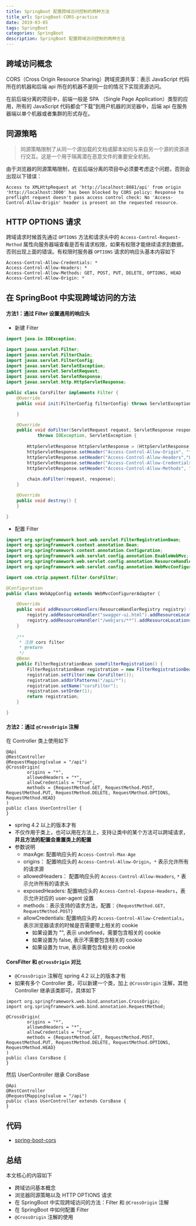 ```yaml
---
title: SpringBoot 配置跨域访问控制的两种方法
title_url: SpringBoot-CORS-practice
date: 2019-03-05
tags: SpringBoot
categories: SpringBoot
description: SpringBoot 配置跨域访问控制的两种方法
---
```


## 跨域访问概念

CORS（Cross Origin Resource Sharing）跨域资源共享：表示 JavaScript 代码所在的机器和后端 api 所在的机器不是同一台的情况下实现资源访问。

在前后端分离的项目中，前端一般是 SPA （Single Page Application）类型的应用，所有的 JavaScript 代码都会“下载”到用户机器的浏览器中，后端 api 在服务器端以单个机器或者集群的形式存在。

## 同源策略

>同源策略限制了从同一个源加载的文档或脚本如何与来自另一个源的资源进行交互。这是一个用于隔离潜在恶意文件的重要安全机制。

由于浏览器的同源策略限制，在前后端分离的项目中必须要考虑这个问题，否则会出现以下错误：

```
Access to XMLHttpRequest at 'http://localhost:8081/api' from origin 'http://localhost:3000' has been blocked by CORS policy: Response to preflight request doesn't pass access control check: No 'Access-Control-Allow-Origin' header is present on the requested resource.
```

## HTTP OPTIONS 请求

跨域请求时候首先通过 `OPTIONS` 方法和请求头中的 `Access-Control-Request-Method` 属性向服务器端查看是否有请求权限，如果有权限才能继续请求到数据，否则出现上面的错误。有权限时服务器 `OPTIONS` 请求的响应头基本内容如下

```
Access-Control-Allow-Credentials: *
Access-Control-Allow-Headers: *
Access-Control-Allow-Methods: GET, POST, PUT, DELETE, OPTIONS, HEAD
Access-Control-Allow-Origin: *
```

## 在 SpringBoot 中实现跨域访问的方法

#### 方法1：通过 Filter 设置通用的响应头

- 新建 Filter

```java
import java.io.IOException;

import javax.servlet.Filter;
import javax.servlet.FilterChain;
import javax.servlet.FilterConfig;
import javax.servlet.ServletException;
import javax.servlet.ServletRequest;
import javax.servlet.ServletResponse;
import javax.servlet.http.HttpServletResponse;

public class CorsFilter implements Filter {
	@Override
	public void init(FilterConfig filterConfig) throws ServletException {

	}

	@Override
	public void doFilter(ServletRequest request, ServletResponse response, FilterChain chain)
			throws IOException, ServletException {
		
		HttpServletResponse httpServletResponse = (HttpServletResponse) response;
		httpServletResponse.setHeader("Access-Control-Allow-Origin", "*");
		httpServletResponse.setHeader("Access-Control-Allow-Headers","User-Agent,Origin,Cache-Control,Content-type,Date,Server,withCredentials,AccessToken,username,offlineticket,Authorization");
		httpServletResponse.setHeader("Access-Control-Allow-Credentials", "true");
		httpServletResponse.setHeader("Access-Control-Allow-Methods", "GET, POST, PUT, DELETE, OPTIONS, HEAD");
		
		chain.doFilter(request, response);
	}

	@Override
	public void destroy() {
	}

}
```

- 配置 Filter

```java
import org.springframework.boot.web.servlet.FilterRegistrationBean;
import org.springframework.context.annotation.Bean;
import org.springframework.context.annotation.Configuration;
import org.springframework.web.servlet.config.annotation.EnableWebMvc;
import org.springframework.web.servlet.config.annotation.ResourceHandlerRegistry;
import org.springframework.web.servlet.config.annotation.WebMvcConfigurerAdapter;

import com.ctrip.payment.filter.CorsFilter;

@Configuration
public class WebAppConfig extends WebMvcConfigurerAdapter {

	@Override
	public void addResourceHandlers(ResourceHandlerRegistry registry) {
		registry.addResourceHandler("swagger-ui.html").addResourceLocations("classpath:/META-INF/resources/");
		registry.addResourceHandler("/webjars/**").addResourceLocations("classpath:/META-INF/resources/webjars/");
	}
	
	/**
	 * 注册 cors filter
	 * @return
	 */
	@Bean
	public FilterRegistrationBean someFilterRegistration() {
	    FilterRegistrationBean registration = new FilterRegistrationBean();
	    registration.setFilter(new CorsFilter());
	    registration.addUrlPatterns("/api/*");
	    registration.setName("corsFilter");
	    registration.setOrder(1);
	    return registration;
	}

}
```

#### 方法2：通过 `@CrossOrigin` 注解

在 Controller 类上使用如下

```
@Api
@RestController
@RequestMapping(value = "/api")
@CrossOrigin(
        origins = "*",
        allowedHeaders = "*",
        allowCredentials = "true",
        methods = {RequestMethod.GET, RequestMethod.POST, RequestMethod.PUT, RequestMethod.DELETE, RequestMethod.OPTIONS, RequestMethod.HEAD}
)
public class UserController {
}
```

- spring 4.2 以上的版本才有
- 不仅作用于类上，也可以用在方法上，支持让类中的某个方法可以跨域请求，**并且方法的配置会重置类上的配置**
- 参数说明
    - maxAge: 配置响应头的 `Access-Control-Max-Age`
    - origins： 配置响应头的 `Access-Control-Allow-Origin`，`*` 表示允许所有的请求源
    - allowedHeaders： 配置响应头的 `Access-Control-Allow-Headers`, `*` 表示允许所有的请求头
    - exposedHeaders: 配置响应头的 `Access-Control-Expose-Headers`，表示允许对应的 user-agent 设置
    - methods：表示支持的请求方法，配置：`{RequestMethod.GET, RequestMethod.POST}`
    - allowCredentials: 配置响应头的 `Access-Control-Allow-Credentials`， 表示浏览器请求的时候是否需要带上相关的 cookie
        - 如果设置为 "", 表示 undefined，需要包含相关的 cookie
        - 如果设置为 false, 表示不需要包含相关的 cookie
        - 如果设置为 true, 表示需要包含相关的 cookie

#### CorsFilter 和 `@CrossOrigin` 对比

- `@CrossOrigin` 注解在 spring 4.2 以上的版本才有
- 如果有多个 Controller 类，可以新建一个类，加上 `@CrossOrigin` 注解，其他 Controller 继承该类即可，具体如下

```
import org.springframework.web.bind.annotation.CrossOrigin;
import org.springframework.web.bind.annotation.RequestMethod;

@CrossOrigin(
        origins = "*",
        allowedHeaders = "*",
        allowCredentials = "true",
        methods = {RequestMethod.GET, RequestMethod.POST, RequestMethod.PUT, RequestMethod.DELETE, RequestMethod.OPTIONS, RequestMethod.HEAD}
)
public class CorsBase {
}
```

然后 UserController 继承 CorsBase

```
@Api
@RestController
@RequestMapping(value = "/api")
public class UserController extends CorsBase {
}
```

## 代码

- [spring-boot-cors](https://gitee.com/toulezucom/spring-boot-learning/tree/master/spring-boot-cors)

## 总结

本文核心的内容如下

- 跨域访问基本概念
- 浏览器同源策略以及 HTTP OPTIONS 请求
- 在 SpringBoot 中实现跨域访问的方法：Filter 和 `@CrossOrigin` 注解
- 在 SpringBoot 中如何配置 Filter
- `@CrossOrigin` 注解的使用